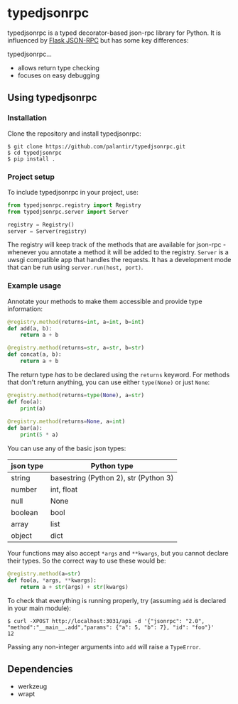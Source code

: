# typedjsonrpc
typedjsonrpc is a typed decorator-based json-rpc library for Python. It is influenced by [Flask JSON-RPC](https://github.com/cenobites/flask-jsonrpc) but has some key differences: 

typedjsonrpc...
* allows return type checking
* focuses on easy debugging

## Using typedjsonrpc
### Installation
Clone the repository and install typedjsonrpc:
```
$ git clone https://github.com/palantir/typedjsonrpc.git
$ cd typedjsonrpc
$ pip install .
```
### Project setup
To include typedjsonrpc in your project, use:
```python
from typedjsonrpc.registry import Registry
from typedjsonrpc.server import Server

registry = Registry()
server = Server(registry)
``` 
The registry will keep track of the methods that are available for json-rpc - whenever you annotate a method it will be added to the registry. `Server` is a uwsgi compatible app that handles the requests. It has a development mode that can be run using `server.run(host, port)`.
### Example usage
Annotate your methods to make them accessible and provide type information:
```python
@registry.method(returns=int, a=int, b=int)
def add(a, b):
    return a + b

@registry.method(returns=str, a=str, b=str)
def concat(a, b):
    return a + b
```
The return type *has* to be declared using the `returns` keyword. For methods that don't return anything, you can use either `type(None)` or just `None`:
```python
@registry.method(returns=type(None), a=str)
def foo(a):
    print(a)
    
@registry.method(returns=None, a=int)
def bar(a):
    print(5 * a)
```

You can use any of the basic json types:

|json type | Python type |
|----------|-------------|
|string    | basestring (Python 2), str (Python 3) |
|number    | int, float  |
|null      | None        |
|boolean   | bool        |
|array     | list        |
|object    | dict        |

Your functions may also accept `*args` and `**kwargs`, but you cannot declare their types. So the correct way to use these would be:
```python
@registry.method(a=str)
def foo(a, *args, **kwargs):
    return a + str(args) + str(kwargs)
```

To check that everything is running properly, try (assuming `add` is declared in your main module):
```
$ curl -XPOST http://localhost:3031/api -d '{"jsonrpc": "2.0", "method":"__main__.add","params": {"a": 5, "b": 7}, "id": "foo"}'
12
```
Passing any non-integer arguments into `add` will raise a `TypeError`.

## Dependencies 
* werkzeug
* wrapt

